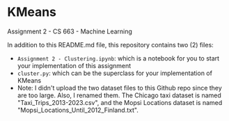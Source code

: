 # KMeans

Assignment 2 - CS 663 - Machine Learning

In addition to this README.md file, this repository contains two (2) files:
* `Assignment 2 - Clustering.ipynb`: which is a notebook for you to start your implementation of this assignment
* `cluster.py`: which can be the superclass for your implementation of KMeans
* Note: I didn't upload the two dataset files to this Github repo since they are too large. Also, I renamed them. The Chicago taxi dataset is named "Taxi_Trips_2013-2023.csv", and the Mopsi Locations dataset is named "Mopsi_Locations_Until_2012_Finland.txt".
